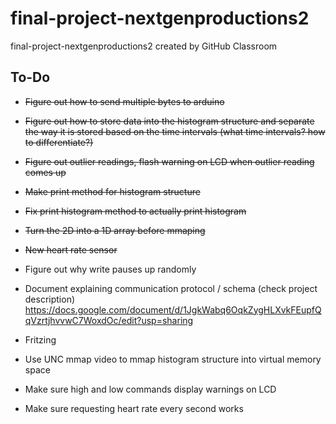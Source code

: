 # final-project-nextgenproductions2
final-project-nextgenproductions2 created by GitHub Classroom

## To-Do 
* <strike>Figure out how to send multiple bytes to arduino</strike>
* <strike>Figure out how to store data into the histogram structure and separate the way it is stored based on the time intervals (what time intervals? how to differentiate?)</strike>
* <strike>Figure out outlier readings, flash warning on LCD when outlier reading comes up</strike> 
* <strike>Make print method for histogram structure</strike>
* <strike>Fix print histogram method to actually print histogram</strike>
* <strike>Turn the 2D into a 1D array before mmaping </strike>
* <strike>New heart rate sensor </strike>
* Figure out why write pauses up randomly 
* Document explaining communication protocol / schema (check project description)
https://docs.google.com/document/d/1JgkWabq6OqkZygHLXvkFEupfQqVzrtjhvvwC7WoxdOc/edit?usp=sharing
* Fritzing 
* Use UNC mmap video to mmap histogram structure into virtual memory space

* Make sure high and low commands display warnings on LCD 
* Make sure requesting heart rate every second works 


